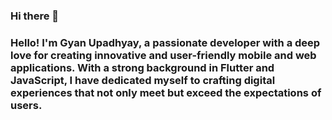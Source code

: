 ### Hi there 👋

### Hello! I'm Gyan Upadhyay, a passionate developer with a deep love for creating innovative and user-friendly mobile and web applications. With a strong background in Flutter and JavaScript, I have dedicated myself to crafting digital experiences that not only meet but exceed the expectations of users.

<!--
**gyanupadhyay/gyanupadhyay** is a ✨ _special_ ✨ repository because its `README.md` (this file) appears on your GitHub profile.

Here are some ideas to get you started:

- 🔭 I’m currently working on ...
- 🌱 I’m currently learning ...
- 👯 I’m looking to collaborate on ...
- 🤔 I’m looking for help with ...
- 💬 Ask me about ...
- 📫 How to reach me: ...
- 😄 Pronouns: ...
- ⚡ Fun fact: ...
-->
